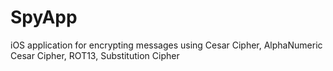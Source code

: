 # SpyApp
iOS application for encrypting messages using Cesar Cipher, AlphaNumeric Cesar Cipher, ROT13, Substitution Cipher
